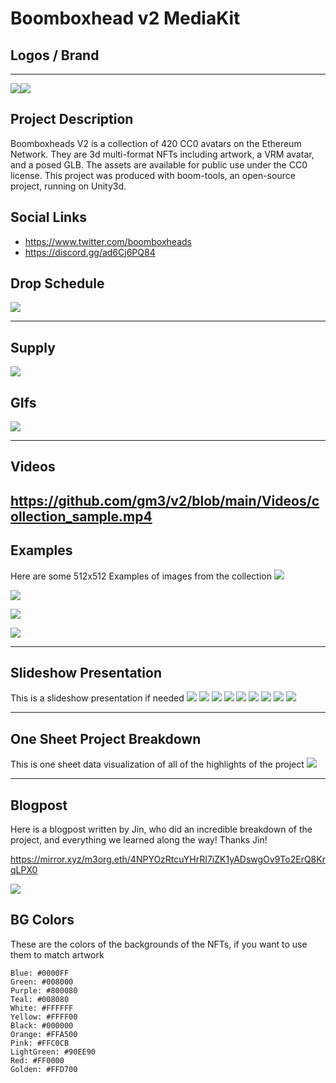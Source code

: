 # Boomboxhead v2 MediaKit

## Logos / Brand
---
![](https://hackmd.io/_uploads/SkOl8MJGh.jpg)![](https://hackmd.io/_uploads/B146mXyf3.jpg)

## Project Description
Boomboxheads V2 is a collection of 420 CC0 avatars on the Ethereum Network. They are 3d multi-format NFTs including artwork, a VRM avatar, and a posed GLB. The assets are available for public use under the CC0 license. This project was produced with boom-tools, an open-source project, running on Unity3d.

## Social Links
*  https://www.twitter.com/boomboxheads
*  https://discord.gg/ad6Cj6PQ84

## Drop Schedule
![](https://hackmd.io/_uploads/S1Ep_myzn.png)

---

## Supply
![](https://hackmd.io/_uploads/r1KjwEJz2.png)


## GIfs
![](https://hackmd.io/_uploads/B1hZNGkfn.gif)

---
## Videos
https://github.com/gm3/v2/blob/main/Videos/collection_sample.mp4
---

## Examples
Here are some 512x512 Examples of images from the collection
![](https://hackmd.io/_uploads/B1XNVzJGn.jpg)

![](https://hackmd.io/_uploads/Bkv4EzkMn.jpg)

![](https://hackmd.io/_uploads/SyJS4Gyz3.jpg)

![](https://hackmd.io/_uploads/Hy7SEfkf2.jpg)

---
## Slideshow Presentation
This is a slideshow presentation if needed
![](https://hackmd.io/_uploads/BJpF4MyGn.jpg)
![](https://hackmd.io/_uploads/SJD_4Mkzn.jpg)
![](https://hackmd.io/_uploads/ry8cNGJzn.jpg)
![](https://hackmd.io/_uploads/S1gqVGkfh.jpg)
![](https://hackmd.io/_uploads/ryG5Nz1Mh.jpg)
![](https://hackmd.io/_uploads/rkvn4MJMh.jpg)
![](https://hackmd.io/_uploads/HJsnNfkGh.jpg)
![](https://hackmd.io/_uploads/rJ1aEz1M3.jpg)
![](https://hackmd.io/_uploads/B1S6EfJzh.jpg)

---
## One Sheet Project Breakdown
This is one sheet data visualization of all of the highlights of the project
![](https://hackmd.io/_uploads/ry9qPEyM3.png)

---
## Blogpost
Here is a blogpost written by Jin, who did an incredible breakdown of the project, and everything we learned along the way! Thanks Jin!

https://mirror.xyz/m3org.eth/4NPYOzRtcuYHrRI7iZK1yADswgOv9To2ErQ8KrqLPX0

![](https://hackmd.io/_uploads/Bky3LMJz3.png)

## BG Colors
These are the colors of the backgrounds of the NFTs, if you want to use them to match artwork

    Blue: #0000FF
    Green: #008000
    Purple: #800080
    Teal: #008080
    White: #FFFFFF
    Yellow: #FFFF00
    Black: #000000
    Orange: #FFA500
    Pink: #FFC0CB
    LightGreen: #90EE90
    Red: #FF0000
    Golden: #FFD700
